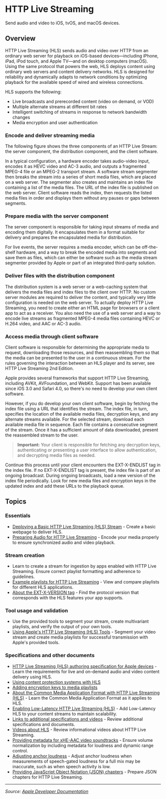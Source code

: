 # HTTP Live Streaming

Send audio and video to iOS, tvOS, and macOS devices.

## Overview

HTTP Live Streaming (HLS) sends audio and video over HTTP from an ordinary web server for playback on iOS-based devices—including iPhone, iPad, iPod touch, and Apple TV—and on desktop computers (macOS). Using the same protocol that powers the web, HLS deploys content using ordinary web servers and content delivery networks. HLS is designed for reliability and dynamically adapts to network conditions by optimizing playback for the available speed of wired and wireless connections.

HLS supports the following:

- Live broadcasts and prerecorded content (video on demand, or VOD)
- Multiple alternate streams at different bit rates
- Intelligent switching of streams in response to network bandwidth changes
- Media encryption and user authentication

### Encode and deliver streaming media

The following figure shows the three components of an HTTP Live Stream: the server component, the distribution component, and the client software.

In a typical configuration, a hardware encoder takes audio-video input, encodes it as HEVC video and AC-3 audio, and outputs a fragmented MPEG-4 file or an MPEG-2 transport stream. A software stream segmenter then breaks the stream into a series of short media files, which are placed on a web server. The segmenter also creates and maintains an index file containing a list of the media files. The URL of the index file is published on the web server. Client software reads the index, then requests the listed media files in order and displays them without any pauses or gaps between segments.

### Prepare media with the server component

The server component is responsible for taking input streams of media and encoding them digitally. It encapsulates them in a format suitable for delivery and prepares the encapsulated media for distribution.

For live events, the server requires a media encoder, which can be off-the-shelf hardware, and a way to break the encoded media into segments and save them as files, which can either be software such as the media stream segmenter provided by Apple or part of an integrated third-party solution.

### Deliver files with the distribution component

The distribution system is a web server or a web-caching system that delivers the media files and index files to the client over HTTP. No custom server modules are required to deliver the content, and typically very little configuration is needed on the web server. To actually deploy HTTP Live Streaming, you need to create either an HTML page for browsers or a client app to act as a receiver. You also need the use of a web server and a way to encode live streams as fragmented MPEG-4 media files containing HEVC or H.264 video, and AAC or AC-3 audio.

### Access media through client software

Client software is responsible for determining the appropriate media to request, downloading those resources, and then reassembling them so that the media can be presented to the user in a continuous stream. For the rules governing the interaction between an HLS player and its server, see HTTP Live Streaming 2nd Edition.

Apple provides several frameworks that support HTTP Live Streaming, including AVKit, AVFoundation, and WebKit. Support has been available since iOS 3.0 and Safari 4.0, so there's no need to develop your own client software.

However, if you do develop your own client software, begin by fetching the index file using a URL that identifies the stream. The index file, in turn, specifies the location of the available media files, decryption keys, and any alternate streams available. For the selected stream, download each available media file in sequence. Each file contains a consecutive segment of the stream. Once it has a sufficient amount of data downloaded, present the reassembled stream to the user.

> **Important:** Your client is responsible for fetching any decryption keys, authenticating or presenting a user interface to allow authentication, and decrypting media files as needed.

Continue this process until your client encounters the EXT-X-ENDLIST tag in the index file. If no EXT-X-ENDLIST tag is present, the index file is part of an ongoing broadcast. During ongoing broadcasts, load a new version of the index file periodically. Look for new media files and encryption keys in the updated index and add these URLs to the playback queue.

## Topics

### Essentials
- [Deploying a Basic HTTP Live Streaming (HLS) Stream](https://developer.apple.com/documentation/http-live-streaming/deploying_a_basic_http_live_streaming_hls_stream) - Create a basic webpage to deliver HLS.
- [Preparing Audio for HTTP Live Streaming](https://developer.apple.com/documentation/http-live-streaming/preparing_audio_for_http_live_streaming) - Encode your media properly to ensure synchronized audio and video playback.

### Stream creation
- Learn to create a stream for ingestion by apps enabled with HTTP Live Streaming. Ensure correct playlist formatting and adherence to guidelines.
- [Example playlists for HTTP Live Streaming](https://developer.apple.com/documentation/http-live-streaming/example_playlists_for_http_live_streaming) - View and compare playlists for different HLS applications.
- [About the EXT-X-VERSION tag](https://developer.apple.com/documentation/http-live-streaming/about_the_ext-x-version_tag) - Find the protocol version that corresponds with the HLS features your app supports.

### Tool usage and validation
- Use the provided tools to segment your stream, create multivariant playlists, and verify the output of your own tools.
- [Using Apple's HTTP Live Streaming (HLS) Tools](https://developer.apple.com/documentation/http-live-streaming/using_apples_http_live_streaming_hls_tools) - Segment your video stream and create media playlists for successful transmission with Apple's provided tools.

### Specifications and other documents
- [HTTP Live Streaming (HLS) authoring specification for Apple devices](https://developer.apple.com/documentation/http-live-streaming/hls_authoring_specification_for_apple_devices) - Learn the requirements for live and on-demand audio and video content delivery using HLS.
- [Using content protection systems with HLS](https://developer.apple.com/documentation/http-live-streaming/using_content_protection_systems_with_hls)
- [Adding encryption keys to media playlists](https://developer.apple.com/documentation/http-live-streaming/adding_encryption_keys_to_media_playlists)
- [About the Common Media Application Format with HTTP Live Streaming (HLS)](https://developer.apple.com/documentation/http-live-streaming/about_the_common_media_application_format_with_http_live_streaming_hls) - Learn the Common Media Application Format as it applies to HLS.
- [Enabling Low-Latency HTTP Live Streaming (HLS)](https://developer.apple.com/documentation/http-live-streaming/enabling_low-latency_http_live_streaming_hls) - Add Low-Latency HLS to your content streams to maintain scalability.
- [Links to additional specifications and videos](https://developer.apple.com/documentation/http-live-streaming/links_to_additional_specifications_and_videos) - Review additional specifications and documents.
- [Videos about HLS](https://developer.apple.com/documentation/http-live-streaming/videos_about_hls) - Review informational videos about HTTP Live Streaming.
- [Providing metadata for xHE-AAC video soundtracks](https://developer.apple.com/documentation/http-live-streaming/providing_metadata_for_xhe-aac_video_soundtracks) - Ensure volume normalization by including metadata for loudness and dynamic range control.
- [Adjusting anchor loudness](https://developer.apple.com/documentation/http-live-streaming/adjusting_anchor_loudness) - Adjust anchor loudness when measurements of speech-gated loudness for a full mix may be inaccurate, such as when speech activity is low.
- [Providing JavaScript Object Notation (JSON) chapters](https://developer.apple.com/documentation/http-live-streaming/providing_javascript_object_notation_json_chapters) - Prepare JSON chapters for HTTP Live Streaming.

---

*Source: [Apple Developer Documentation](https://developer.apple.com/documentation/HTTP-Live-Streaming)*